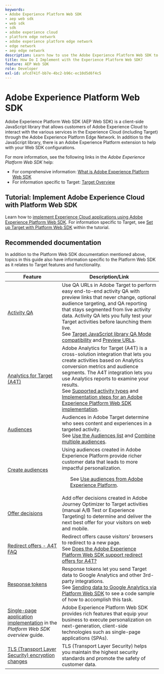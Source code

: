 ```yaml
---
keywords:
- Adobe Experience Platform Web SDK
- aep web sdk
- web sdk
- sdk
- adobe experience cloud
- platform edge network
- adobe experience platform edge network
- edge network
- aep edge network
description: Learn how to use the Adobe Experience Platform Web SDK to interact with the various services in the Adobe Experience Cloud through the AEP Edge Network.
title: How Do I Implement with the Experience Platform Web SDK?
feature: AEP Web SDK
role: Developer
exl-id: afcd741f-bb7e-4bc2-b96c-ec10d5d6f4c5
---
```

# Adobe Experience Platform Web SDK

Adobe Experience Platform Web SDK (AEP Web SDK) is a client-side JavaScript library that allows customers of Adobe Experience Cloud to interact with the various services in the Experience Cloud (including Target) through the Adobe Experience Platform Edge Network. In addition to the JavaScript library, there is an Adobe Experience Platform extension to help with your Web SDK configurations.

For more information, see the following links in the *Adobe Experience Platform Web SDK* help:

* For comprehensive information: [What is Adobe Experience Platform Web SDK](https://experienceleague.adobe.com/docs/experience-platform/edge/home.html)
* For information specific to Target: [Target Overview](https://experienceleague.adobe.com/docs/experience-platform/edge/personalization/adobe-target/target-overview.html)

## Tutorial: Implement Adobe Experience Cloud with Platform Web SDK

Learn how to [implement Experience Cloud applications using Adobe Experience Platform Web SDK](https://experienceleague.adobe.com/docs/platform-learn/implement-web-sdk/overview.html). For information specific to Target, see [Set up Target with Platform Web SDK](https://experienceleague.adobe.com/docs/platform-learn/implement-web-sdk/applications-setup/setup-target.html) within the tutorial.

## Recommended documentation

In addition to the Platform Web SDK documentation mentioned above, topics in this guide also have information specific to the Platform Web SDK as it relates to Target features and functionality.

|Feature|Description/Link|
| --- | --- |
|[Activity QA](https://experienceleague.corp.adobe.com/docs/target/using/activities/activity-qa/activity-qa.html)|Use QA URLs in Adobe Target to perform easy end-to-end activity QA with preview links that never change, optional audience targeting, and QA reporting that stays segmented from live activity data. Activity QA lets you fully test your Target activities before launching them live.<br />See [Target JavaScript library QA Mode compatibility](https://experienceleague.corp.adobe.com/docs/target/using/activities/activity-qa/activity-qa.html#compatibility) and [Preview URLs](https://experienceleague.corp.adobe.com/docs/target/using/activities/activity-qa/activity-qa.html#preview).|
|[Analytics for Target (A4T)](https://experienceleague.corp.adobe.com/docs/target/using/integrate/a4t/a4t.html)| Adobe Analytics for Target (A4T) is a cross-solution integration that lets you create activities based on Analytics conversion metrics and audience segments. The A4T integration lets you use Analytics reports to examine your results.<br />See [Supported activity types](https://experienceleague.corp.adobe.com/docs/target/using/integrate/a4t/a4t.html#section_F487896214BF4803AF78C552EF1669AA) and [Implementation steps for an Adobe Experience Platform Web SDK implementation](https://experienceleague.corp.adobe.com/docs/target/using/integrate/a4t/a4timplementation.html#platform).|
|[Audiences](https://experienceleague.corp.adobe.com/docs/target/using/audiences/target.html)|Audiences in Adobe Target determine who sees content and experiences in a targeted activity.<br />See [Use the Audiences list](https://experienceleague.corp.adobe.com/docs/target/using/audiences/create-audiences/audiences.html#use-list) and [Combine multiple audiences](https://experienceleague.corp.adobe.com/docs/target/using/audiences/combining-multiple-audiences.html).|
|[Create audiences](https://experienceleague.corp.adobe.com/docs/target/using/audiences/create-audiences/audiences.html)|Using audiences created in Adobe Experience Platform provide richer customer data that leads to more impactful personalization.<ul>See [Use audiences from Adobe Experience Platform](https://experienceleague.corp.adobe.com/docs/target/using/audiences/create-audiences/audiences.html#aep).</ul>|
|[Offer decisions](https://experienceleague.corp.adobe.com/docs/target/using/integrate/ajo/offer-decision.html)|Add offer decisions created in Adobe Journey Optimizer to Target activities (manual A/B Test or Experience Targeting) to determine and deliver the next best offer for your visitors on web and mobile.|
|[Redirect offers - A4T FAQ](https://experienceleague.corp.adobe.com/docs/target/using/integrate/a4t/a4t-faq/a4t-faq-redirect-offers.html)|Redirect offers cause visitors' browsers to redirect to a new page.<br />See [Does the Adobe Experience Platform Web SDK support redirect offers for A4T?](https://experienceleague.corp.adobe.com/docs/target/using/integrate/a4t/a4t-faq/a4t-faq-redirect-offers.html#platform)|
|[Response tokens](https://experienceleague.corp.adobe.com/docs/target/using/administer/response-tokens.html)|Response tokens let you send Target data to Google Analytics and other 3rd-party integrations.<br />See [Sending data to Google Analytics via Platform Web SDK](https://experienceleague.corp.adobe.com/docs/target/using/administer/response-tokens.html#platform-web-sdk) to see a code sample of how to accomplish this task.|
|[Single-page application implementation](https://experienceleague.corp.adobe.com/docs/experience-platform/edge/personalization/adobe-target/spa-implementation.html) in the *Platform Web SDK overview* guide. |Adobe Experience Platform Web SDK provides rich features that equip your business to execute personalization on next-generation, client-side technologies such as single-page applications (SPAs).|
|[TLS (Transport Layer Security) encryption changes](../../before-implement/tls-transport-layer-security-encryption.md)|TLS (Transport Layer Security) helps you maintain the highest security standards and promote the safety of customer data.|

